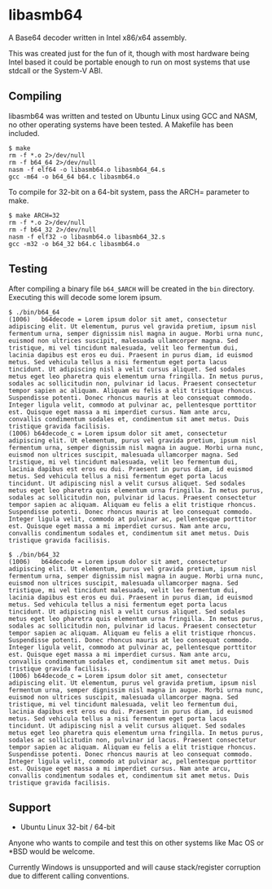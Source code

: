 libasmb64
=========

A Base64 decoder written in Intel x86/x64 assembly.

This was created just for the fun of it, though with most hardware being Intel based
it could be portable enough to run on most systems that use stdcall or the System-V ABI.

Compiling
---------

libasmb64 was written and tested on Ubuntu Linux using GCC and NASM, no other operating systems have been tested. A Makefile has been included.

    $ make
    rm -f *.o 2>/dev/null
    rm -f b64_64 2>/dev/null
    nasm -f elf64 -o libasmb64.o libasmb64_64.s
    gcc -m64 -o b64_64 b64.c libasmb64.o

To compile for 32-bit on a 64-bit system, pass the ARCH= parameter to make.

    $ make ARCH=32
    rm -f *.o 2>/dev/null
    rm -f b64_32 2>/dev/null
    nasm -f elf32 -o libasmb64.o libasmb64_32.s
    gcc -m32 -o b64_32 b64.c libasmb64.o
    

Testing
-------

After compiling a binary file `b64_$ARCH` will be created in the `bin` directory. Executing this will decode some lorem ipsum.

    $ ./bin/b64_64
    (1006)   b64decode = Lorem ipsum dolor sit amet, consectetur adipiscing elit. Ut elementum, purus vel gravida pretium, ipsum nisl fermentum urna, semper dignissim nisl magna in augue. Morbi urna nunc, euismod non ultrices suscipit, malesuada ullamcorper magna. Sed tristique, mi vel tincidunt malesuada, velit leo fermentum dui, lacinia dapibus est eros eu dui. Praesent in purus diam, id euismod metus. Sed vehicula tellus a nisi fermentum eget porta lacus tincidunt. Ut adipiscing nisl a velit cursus aliquet. Sed sodales metus eget leo pharetra quis elementum urna fringilla. In metus purus, sodales ac sollicitudin non, pulvinar id lacus. Praesent consectetur tempor sapien ac aliquam. Aliquam eu felis a elit tristique rhoncus. Suspendisse potenti. Donec rhoncus mauris at leo consequat commodo. Integer ligula velit, commodo at pulvinar ac, pellentesque porttitor est. Quisque eget massa a mi imperdiet cursus. Nam ante arcu, convallis condimentum sodales et, condimentum sit amet metus. Duis tristique gravida facilisis.
    (1006) b64decode_c = Lorem ipsum dolor sit amet, consectetur adipiscing elit. Ut elementum, purus vel gravida pretium, ipsum nisl fermentum urna, semper dignissim nisl magna in augue. Morbi urna nunc, euismod non ultrices suscipit, malesuada ullamcorper magna. Sed tristique, mi vel tincidunt malesuada, velit leo fermentum dui, lacinia dapibus est eros eu dui. Praesent in purus diam, id euismod metus. Sed vehicula tellus a nisi fermentum eget porta lacus tincidunt. Ut adipiscing nisl a velit cursus aliquet. Sed sodales metus eget leo pharetra quis elementum urna fringilla. In metus purus, sodales ac sollicitudin non, pulvinar id lacus. Praesent consectetur tempor sapien ac aliquam. Aliquam eu felis a elit tristique rhoncus. Suspendisse potenti. Donec rhoncus mauris at leo consequat commodo. Integer ligula velit, commodo at pulvinar ac, pellentesque porttitor est. Quisque eget massa a mi imperdiet cursus. Nam ante arcu, convallis condimentum sodales et, condimentum sit amet metus. Duis tristique gravida facilisis.

    $ ./bin/b64_32
    (1006)   b64decode = Lorem ipsum dolor sit amet, consectetur adipiscing elit. Ut elementum, purus vel gravida pretium, ipsum nisl fermentum urna, semper dignissim nisl magna in augue. Morbi urna nunc, euismod non ultrices suscipit, malesuada ullamcorper magna. Sed tristique, mi vel tincidunt malesuada, velit leo fermentum dui, lacinia dapibus est eros eu dui. Praesent in purus diam, id euismod metus. Sed vehicula tellus a nisi fermentum eget porta lacus tincidunt. Ut adipiscing nisl a velit cursus aliquet. Sed sodales metus eget leo pharetra quis elementum urna fringilla. In metus purus, sodales ac sollicitudin non, pulvinar id lacus. Praesent consectetur tempor sapien ac aliquam. Aliquam eu felis a elit tristique rhoncus. Suspendisse potenti. Donec rhoncus mauris at leo consequat commodo. Integer ligula velit, commodo at pulvinar ac, pellentesque porttitor est. Quisque eget massa a mi imperdiet cursus. Nam ante arcu, convallis condimentum sodales et, condimentum sit amet metus. Duis tristique gravida facilisis.
    (1006) b64decode_c = Lorem ipsum dolor sit amet, consectetur adipiscing elit. Ut elementum, purus vel gravida pretium, ipsum nisl fermentum urna, semper dignissim nisl magna in augue. Morbi urna nunc, euismod non ultrices suscipit, malesuada ullamcorper magna. Sed tristique, mi vel tincidunt malesuada, velit leo fermentum dui, lacinia dapibus est eros eu dui. Praesent in purus diam, id euismod metus. Sed vehicula tellus a nisi fermentum eget porta lacus tincidunt. Ut adipiscing nisl a velit cursus aliquet. Sed sodales metus eget leo pharetra quis elementum urna fringilla. In metus purus, sodales ac sollicitudin non, pulvinar id lacus. Praesent consectetur tempor sapien ac aliquam. Aliquam eu felis a elit tristique rhoncus. Suspendisse potenti. Donec rhoncus mauris at leo consequat commodo. Integer ligula velit, commodo at pulvinar ac, pellentesque porttitor est. Quisque eget massa a mi imperdiet cursus. Nam ante arcu, convallis condimentum sodales et, condimentum sit amet metus. Duis tristique gravida facilisis.    


Support
-------

* Ubuntu Linux 32-bit / 64-bit

Anyone who wants to compile and test this on other systems like Mac OS or *BSD would be welcome.

Currently Windows is unsupported and will cause stack/register corruption due to different calling conventions.
